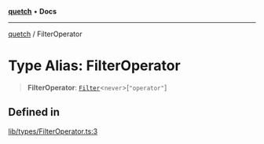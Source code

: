 [**quetch**](../README.md) • **Docs**

***

[quetch](../README.md) / FilterOperator

# Type Alias: FilterOperator

> **FilterOperator**: [`Filter`](Filter.md)\<`never`\>\[`"operator"`\]

## Defined in

[lib/types/FilterOperator.ts:3](https://github.com/nevoland/quetch/blob/b70842cb9761fe7c217edef26e0fbc90449abccb/lib/types/FilterOperator.ts#L3)

